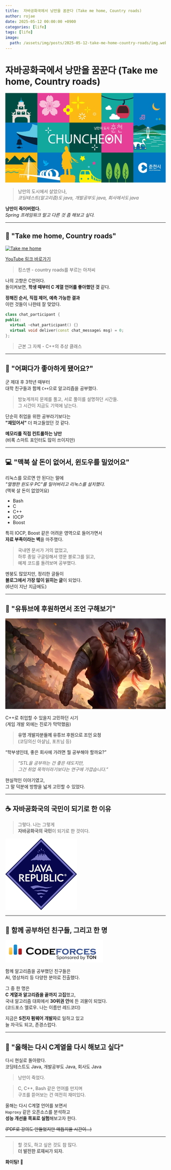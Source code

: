 ```yaml
---
title:  자바공화국에서 낭만을 꿈꾼다 (Take me home, Country roads)
author: rojae
date: 2025-05-12 00:00:00 +0900
categories: [life]
tags: [life]
image:
  path: /assets/img/posts/2025-05-12-take-me-home-country-roads/img.webp
---
```



# 자바공화국에서 낭만을 꿈꾼다 (Take me home, Country roads)

![고향 - 낭만의 도시 춘천](/assets/img/posts/2025-05-12-take-me-home-country-roads/img.webp)
> 낭만의 도시에서 살았으나,  
> _코딩테스트(알고리즘)도 java, 개발공부도 java, 회사에서도 java_

**낭만이 죽어버렸다.**  
_Spring 프레임워크 말고 다른 것 좀 해보고 싶다._

---

## 🎵 "Take me home, Country roads"
[![Take me home](https://img.youtube.com/vi/Uopjt2VKSc8/0.jpg)](https://www.youtube.com/watch?v=Uopjt2VKSc8)

[YouTube 링크 바로가기](https://www.youtube.com/watch?v=Uopjt2VKSc8)

> 킹스맨 - country roads를 부르는 아저씨

나의 고향은 C언어다.  
돌이켜보면, **학생 때부터 C 계열 언어를 좋아했던 것** 같다.

**정해진 순서, 직접 제어, 예측 가능한 결과**  
이런 것들이 나한테 잘 맞았다.

```cpp
class chat_participant {
public:
  virtual ~chat_participant() {}
  virtual void deliver(const chat_message& msg) = 0;
};
```
> 근본 그 자체 - C++의 추상 클래스

---

## 💭 "어쩌다가 좋아하게 됐어요?"

군 제대 후 3학년 때부터  
대학 친구들과 함께 `C++`으로 알고리즘을 공부했다.

> 밤늦게까지 문제를 풀고, 서로 풀이를 설명하던 시간들.  
> 그 시간이 지금도 기억에 남는다.

단순히 취업을 위한 공부라기보다는  
**"재밌어서"** 더 파고들었던 것 같다.

**메모리를 직접 컨트롤하는 낭만**  
(비록 스마트 포인터도 많이 쓰이지만)

---

## 💻 "맥북 살 돈이 없어서, 윈도우를 밀었어요"

리눅스를 모르면 안 된다는 말에  
_"멀쩡한 윈도우 PC"를 밀어버리고 리눅스를 설치했다._  
(맥북 살 돈이 없었어요)

- Bash
- C
- C++
- IOCP
- Boost

특히 IOCP, Boost 같은 어려운 영역으로 들어가면서  
**자료 부족이라는 벽**을 마주했다.  
> 국내엔 문서가 거의 없었고,  
> 하루 종일 구글링해서 영문 블로그를 읽고,  
> 예제 코드를 돌려보며 공부했다.

멘붕도 많았지만, 정리한 글들이  
**블로그에서 가장 많이 읽히는 글**이 되었다.  
(6년이 지난 지금에도)

---

## 🎥 "유튜브에 후원하면서 조언 구해보기"

![어디로 가야하오](/assets/img/posts/2025-05-12-take-me-home-country-roads/img_1.webp)

C++로 취업할 수 있을지 고민하던 시기  
(게임 개발 외에는 진로가 막막했음)

> **유명 개발자분들께 유튜브 후원으로 조언 요청**  
> (코딩의신 아샬님, 포프님 등)

“학부생인데, 좋은 회사에 가려면 뭘 공부해야 할까요?”

> _“STL을 공부하는 건 좋은 태도지만,  
> 그건 취업 목적이라기보다는 연구에 가깝습니다.”_

현실적인 이야기였고,  
그 말 덕분에 방향을 넓게 고민할 수 있었다.

---

## ☕ 자바공화국의 국민이 되기로 한 이유

> 그렇다. 나는 그렇게  
> **자바공화국의 국민**이 되기로 한 것이다.

![자바공화국은 실제로 존재한다](/assets/img/posts/2025-05-12-take-me-home-country-roads/img.png)

---

## 🤝 함께 공부하던 친구들, 그리고 한 명

![코드포스](/assets/img/posts/2025-05-12-take-me-home-country-roads/img_1.png)

함께 알고리즘을 공부했던 친구들은  
AI, 영상처리 등 다양한 분야로 진출했다.

그 중 한 명은  
**C 계열과 알고리즘을 끝까지 고집**했고,  
국내 알고리즘 대회에서 **30위권 안**에 든 괴물이 되었다.  
(코드포스 엘로우. 나는 이름만 레드코더)

지금은 **S전자 펌웨어 개발자**로 일하고 있고  
늘 자극도 되고, 존경스럽다.

---

## 🔧 "올해는 다시 C계열을 다시 해보고 싶다"

다시 현실로 돌아왔다.  
코딩테스트도 Java, 개발공부도 Java, 회사도 Java

> 낭만이 죽었다.

> C, C++, Bash 같은 언어를 만지며  
> 구조를 뜯어보는 건 여전히 재미있다.

올해는 다시 C계열 언어를 보면서  
`Haproxy` 같은 오픈소스를 분석하고  
**성능 개선을 목표로 실험**해보고자 한다.

~~(PDF로 강의도 만들었지만 매듭지을 시간이...)~~

---

> 할 것도, 하고 싶은 것도 참 많다.  
> **더 발전한 로재씨가 되자.**

**화이팅! 💪**
